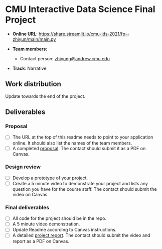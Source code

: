 # CMU Interactive Data Science Final Project

* **Online URL**: https://share.streamlit.io/cmu-ids-2021/fp--zhiyun/main/main.py
* **Team members**:
  * Contact person: zhiyung@andrew.cmu.edu

* **Track**:  Narrative 

## Work distribution

Update towards the end of the project.

## Deliverables

### Proposal

- [ ] The URL at the top of this readme needs to point to your application online. It should also list the names of the team members.
- [ ] A completed [proposal](Proposal.md). The contact should submit it as a PDF on Canvas.

### Design review

- [ ] Develop a prototype of your project.
- [ ] Create a 5 minute video to demonstrate your project and lists any question you have for the course staff. The contact should submit the video on Canvas.

### Final deliverables

- [ ] All code for the project should be in the repo.
- [ ] A 5 minute video demonstration.
- [ ] Update Readme according to Canvas instructions.
- [ ] A detailed [project report](Report.md). The contact should submit the video and report as a PDF on Canvas.
